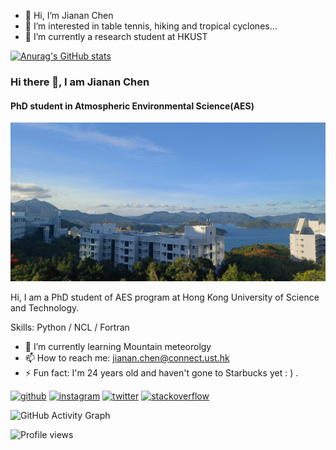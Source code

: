 - 👋 Hi, I’m Jianan Chen
- 👀 I’m interested in table tennis, hiking and tropical cyclones...
- 🌱 I’m currently a research student at HKUST



[![Anurag's GitHub stats](https://github-readme-stats.vercel.app/api?username=JiananChenUST)](https://github.com/anuraghazra/github-readme-stats)

### Hi there 👋, I am Jianan Chen 
#### PhD student in Atmospheric Environmental Science(AES)
![PhD student in Atmospheric Environmental Science(AES)](https://github.com/JiananChenUST/JiananChenUST/blob/main/HKUST.png)

Hi, I am a PhD student of AES program at Hong Kong University of Science and Technology. 

Skills: Python / NCL / Fortran   

- 🌱 I’m currently learning Mountain meteorolgy  
- 📫 How to reach me: jianan.chen@connect.ust.hk 
- ⚡ Fun fact: I'm 24 years old and haven't gone to Starbucks yet  :  ) . 


[<img src='https://cdn.jsdelivr.net/npm/simple-icons@3.0.1/icons/github.svg' alt='github' height='40'>](https://github.com/JiananChenUST)  [<img src='https://cdn.jsdelivr.net/npm/simple-icons@3.0.1/icons/instagram.svg' alt='instagram' height='40'>](https://www.instagram.com/august_chen_1/)  [<img src='https://cdn.jsdelivr.net/npm/simple-icons@3.0.1/icons/twitter.svg' alt='twitter' height='40'>](https://twitter.com/atmosChen)  [<img src='https://cdn.jsdelivr.net/npm/simple-icons@3.0.1/icons/stackoverflow.svg' alt='stackoverflow' height='40'>](https://stackoverflow.com/users/jianan-chen-hkust)  

![GitHub Activity Graph](https://activity-graph.herokuapp.com/graph?username=JiananChenUST)  

![Profile views](https://gpvc.arturio.dev/JiananChenUST)  

